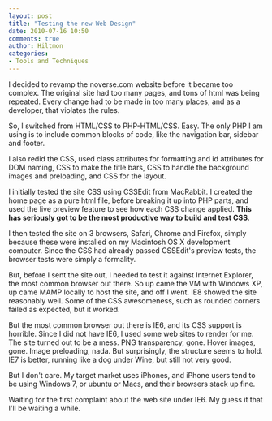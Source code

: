 ```yaml
---
layout: post
title: "Testing the new Web Design"
date: 2010-07-16 10:50
comments: true
author: Hiltmon
categories:
- Tools and Techniques
---
```


I decided to revamp the noverse.com website before it became too complex.  The original site had too many pages, and tons of html was being repeated.  Every change had to be made in too many places, and as a developer, that violates the rules.

So, I switched from HTML/CSS to PHP-HTML/CSS.  Easy.  The only PHP I am using is to include common blocks of code, like the navigation bar, sidebar and footer.

I also redid the CSS, used class attributes for formatting and id attributes for DOM naming, CSS to make the title bars, CSS to handle the background images and preloading, and CSS for the layout.

I initially tested the site CSS using CSSEdit from MacRabbit.  I created the home page as a pure html file, before breaking it up into PHP parts, and used the live preview feature to see how each CSS change applied. **This has seriously got to be the most productive way to build and test CSS**.

I then tested the site on 3 browsers, Safari, Chrome and Firefox, simply because these were installed on my Macintosh OS X development computer.  Since the CSS had already passed CSSEdit's preview tests, the browser tests were simply a formality.

But, before I sent the site out, I needed to test it against Internet Explorer, the most common browser out there.  So up came the VM with Windows XP, up came MAMP locally to host the site, and off I went.  IE8 showed the site reasonably well.  Some of the CSS awesomeness, such as rounded corners failed as expected, but it worked.

But the most common browser out there is IE6, and its CSS support is horrible.  Since I did not have IE6, I used some web sites to render for me.  The site turned out to be a mess.  PNG transparency, gone.  Hover images, gone.  Image preloading, nada. But surprisingly, the structure seems to hold.  IE7 is better, running like a dog under Wine, but still not very good.

But I don't care.  My target market uses iPhones, and iPhone users tend to be using Windows 7, or ubuntu or Macs, and their browsers stack up fine.

Waiting for the first complaint about the web site under IE6.  My guess it that I'll be waiting a while.

